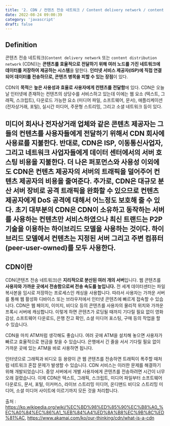 ```yaml
---
title: '2. CDN / 컨텐츠 전송 네트워크 / Content delivery network / content distribution network'
date: 2022-08-24 09:00:39
category: 'javascript'
draft: false
---
```


## Definition

콘텐츠 전송 네트워크(`Content delivery network` 또는 `content distribution network` (CDN))는 **콘텐츠를 효율적으로 전달하기 
위해 여러 노드를 가진 네트워크에 데이터를 저장하여 제공하는 시스템**을 말한다. **인터넷 서비스 제공자(ISP)에 직접 연결되어 데이터를 
전송하므로, 콘텐츠 병목을 피할 수 있는 장점**이 있다.

CDN의 **목적**은 **높은 사용성과 효율로 사용자에게 컨텐츠를 전달함**에 있다. CDN은 오늘날 인터넷에 존재하는 컨텐츠의 상당수를 서비스하고 있는데 
이에는 웹 요소 (텍스트, 그래픽, 스크립트), 다운로드 가능한 요소 (미디어 파일, 소프트웨어, 문서), 애플리케이션 (전자상거래, 포털), 
실시간 미디어, 주문형 스트리밍, 그리고 소셜 네트워크 등이 있다.

미디어 회사나 전자상거래 업체와 같은 콘텐츠 제공자는 그들의 컨텐츠를 사용자들에게 전달하기 위해서 CDN 회사에 사용료를 지불한다. 반대로, 
CDN은 ISP, 이동통신사업자, 그리고 네트워크 사업자들에게 데이터 센터에서의 서버 호스팅 비용을 지불한다. 더 나은 퍼포먼스와 사용성 
이외에도 CDN은 컨텐츠 제공자의 서버의 트래픽을 덜어주어 컨텐츠 제공자의 비용을 줄여준다. 추가로, CDN은 대규모 분산 서버 장비로 공격 
트래픽을 완화할 수 있으므로 컨텐츠 제공자에게 DoS 공격에 대해서 어느정도 보호해 줄 수 있다. 초기 대부분의 CDN은 CDN이 소유하고 
동작하는 서버를 사용하는 컨텐츠만 서비스하였으나 최신 트랜드는 P2P기술을 이용하는 하이브리드 모델을 사용하는 것이다. 하이브리드 모델에서 
컨텐츠는 지정된 서버 그리고 주변 컴퓨터(peer-user-owned)를 모두 사용한다.
---
## CDN이란

CDN(콘텐츠 전송 네트워크)은 **지리적으로 분산된 여러 개의 서버**입니다. 웹 콘텐츠를 **사용자와 가까운 곳에서 전송함으로써 전송 속도를 높입니다.** 
전 세계 데이터센터는 파일 복사본을 임시로 저장하는 프로세스인 캐싱을 사용합니다. 따라서 사용자는 가까운 서버를 통해 웹 활성화 디바이스 또는 
브라우저에서 인터넷 콘텐츠에 빠르게 접속할 수 있습니다. CDN은 웹 페이지, 이미지, 비디오 등의 콘텐츠를 사용자의 물리적 위치와 가까운 프록시
서버에 캐싱합니다. 이렇게 하면 콘텐츠가 로딩될 때까지 기다릴 필요 없이 영화 감상, 소프트웨어 다운로드, 은행 잔고 확인, 소셜 미디어 
포스팅, 구매 등의 작업을 할 수 있습니다.

CDN을 마치 ATM처럼 생각해도 좋습니다. 여러 곳에 ATM을 설치해 놓으면 사용자가 빠르고 효율적으로 현금을 찾을 수 있습니다. 은행에서 
긴 줄을 서서 기다릴 필요 없이 가까운 곳에 있는 ATM을 바로 사용하면 됩니다.

인터넷으로 그래픽과 비디오 등 용량이 큰 웹 콘텐츠를 전송하면 트래픽이 폭주할 때처럼 네트워크 혼잡 문제가 발생할 수 있습니다. CDN 
서비스는 이러한 문제를 해결하기 위해 개발되었습니다. 중앙 서버에서 개별 사용자에게 콘텐츠를 전송하려면 시간이 너무 오래 걸렸습니다. 
이제 CDN은 텍스트, 그래픽, 스크립트, 미디어 파일부터 소프트웨어 다운로드, 문서, 포털, 이커머스, 라이브 스트리밍 미디어, 온디맨드 
비디오 스트리밍 미디어, 소셜 미디어 사이트에 이르기까지 모든 것을 처리합니다.

출처 : https://ko.wikipedia.org/wiki/%EC%BD%98%ED%85%90%EC%B8%A0_%EC%A0%84%EC%86%A1_%EB%84%A4%ED%8A%B8%EC%9B%8C%ED%81%AC, https://www.akamai.com/ko/our-thinking/cdn/what-is-a-cdn